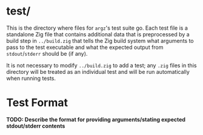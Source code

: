 # test/

This is the directory where files for `argz`'s test suite go. Each test file is a standalone
Zig file that contains additional data that is preprocessed by a build step in `../build.zig`
that tells the Zig build system what arguments to pass to the test executable and what the
expected output from `stdout`/`stderr` should be (if any).

It is not necessary to modify `../build.zig` to add a test; any `.zig` files in this directory
will be treated as an individual test and will be run automatically when running tests.

# Test Format

**TODO: Describe the format for providing arguments/stating expected stdout/stderr contents**
